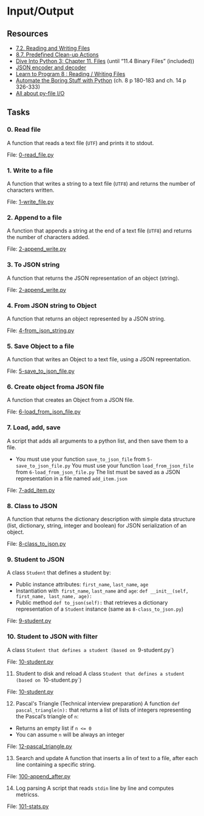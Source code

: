 # Input/Output
## Resources
* [7.2. Reading and Writing Files](https://docs.python.org/3/tutorial/inputoutput.html#reading-and-writing-files)
* [8.7. Predefined Clean-up Actions](https://docs.python.org/3/tutorial/errors.html#predefined-clean-up-actions)
* [Dive Into Python 3: Chapter 11. Files](https://histo.ucsf.edu/BMS270/diveintopython3-r802.pdf) (until “11.4 Binary Files” (included))
* [JSON encoder and decoder](https://docs.python.org/3/library/json.html)
* [Learn to Program 8 : Reading / Writing Files](https://www.youtube.com/watch?v=EukxMIsNeqU)
* [Automate the Boring Stuff with Python](https://automatetheboringstuff.com/) (ch. 8 p 180-183 and ch. 14 p 326-333)
* [All about py-file I/O](https://techvidvan.com/tutorials/python-file-read-write/)

## Tasks
### 0. Read file
A function that reads a text file (`UTF`) and prints it to stdout.

File: [0-read_file.py](./0-read_file.py)

### 1. Write to a file
A function that writes a string to a text file (`UTF8`) and returns the number of characters written.

File: [1-write_file.py](./1-write_file.py)

### 2. Append to a file
A function that appends a string at the end of a text file (`UTF8`) and returns the number of characters added.

File: [2-append_write.py](./2-append_write.py)

### 3. To JSON string
A function that returns the JSON representation of an object (string).

File: [2-append_write.py](./2-append_write.py)

### 4. From JSON string to Object
A function that returns an object represented by a JSON string.

File: [4-from_json_string.py](./4-from_json_string.py)

### 5. Save Object to a file
A function that writes an Object to a text file, using a JSON repreentation.

File: [5-save_to_json_file.py](./5-save_to_json_file.py)

### 6. Create object froma JSON file
A function that creates an Object from a JSON file.

File: [6-load_from_json_file.py](./6-load_from_json_file.py)

### 7. Load, add, save
A script that adds all arguments to a python list, and then save them to a file.
* You must use your function `save_to_json_file` from `5-save_to_json_file.py`
You must use your function `load_from_json_file` from `6-load_from_json_file.py`
The list must be saved as a JSON representation in a file named `add_item.json`

File: [7-add_item.py](./7-add_item.py)

### 8. Class to JSON
A function that returns the dictionary description with simple data structure (list, dictionary, string, integer and boolean) for JSON serialization of an object.

File: [8-class_to_json.py](./8-class_to_json.py)

### 9. Student to JSON
A class `Student` that defines a student by:
* Public instance attributes: `first_name`, `last_name`, `age`
* Instantiation with` first_name`, `last_name` and `age`: `def __init__(self, first_name, last_name, age):`
* Public method `def to_json(self):` that retrieves a dictionary representation of a `Student` instance (same as `8-class_to_json.py`)

File: [9-student.py](./9-student.py)

### 10. Student to JSON with filter
A class `Student that defines a student (based on `9-student.py`)

File: [10-student.py](./10-student.py)

11. Student to disk and reload
A class `Student that defines a student (based on `10-student.py`)

File: [10-student.py](./11-student.py)

12. Pascal's Triangle (Technical interview preparation)
A function `def pascal_triangle(n):` that returns a list of lists of integers representing the Pascal’s triangle of `n`:
* Returns an empty list if `n <= 0`
* You can assume `n` will be always an integer

File: [12-pascal_triangle.py](./12-pascal_triangle.py)

13. Search and update
A function that inserts a lin of text to a file, after each line containing a specific string.

File: [100-append_after.py](./100-append_after.py)

14. Log parsing
A script that reads `stdin` line by line and computes metricss.

File: [101-stats.py](./101-stats.py)